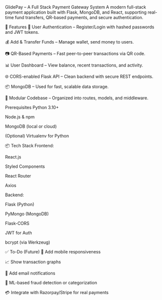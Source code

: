 GlidePay – A Full Stack Payment Gateway System
A modern full-stack payment application built with Flask, MongoDB, and React, supporting real-time fund transfers, QR-based payments, and secure authentication.

🧠 Features
🔐 User Authentication – Register/Login with hashed passwords and JWT tokens.

💰 Add & Transfer Funds – Manage wallet, send money to users.

📷 QR-Based Payments – Fast peer-to-peer transactions via QR code.

📊 User Dashboard – View balance, recent transactions, and activity.

🌐 CORS-enabled Flask API – Clean backend with secure REST endpoints.

📦 MongoDB – Used for fast, scalable data storage.

🔧 Modular Codebase – Organized into routes, models, and middleware.
 

Prerequisites
Python 3.10+

Node.js & npm

MongoDB (local or cloud)

(Optional) Virtualenv for Python

📦 Tech Stack
Frontend:

React.js

Styled Components

React Router

Axios

Backend:

Flask (Python)

PyMongo (MongoDB)

Flask-CORS

JWT for Auth

bcrypt (via Werkzeug)

✅ To-Do (Future)
📱 Add mobile responsiveness

📈 Show transaction graphs

🔔 Add email notifications

🧠 ML-based fraud detection or categorization

💳 Integrate with Razorpay/Stripe for real payments
